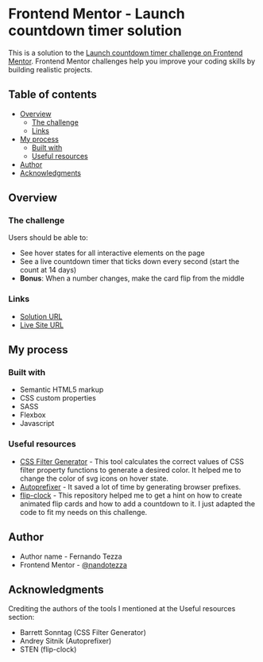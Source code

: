 # Frontend Mentor - Launch countdown timer solution

This is a solution to the [Launch countdown timer challenge on Frontend Mentor](https://www.frontendmentor.io/challenges/launch-countdown-timer-N0XkGfyz-). Frontend Mentor challenges help you improve your coding skills by building realistic projects. 

## Table of contents

- [Overview](#overview)
  - [The challenge](#the-challenge) 
  - [Links](#links)
- [My process](#my-process)
  - [Built with](#built-with)  
  - [Useful resources](#useful-resources)
- [Author](#author)
- [Acknowledgments](#acknowledgments)

## Overview

### The challenge

Users should be able to:

- See hover states for all interactive elements on the page
- See a live countdown timer that ticks down every second (start the count at 14 days)
- **Bonus**: When a number changes, make the card flip from the middle

### Links

- [Solution URL](https://www.frontendmentor.io/solutions/sass-flexbox-javascript-61k69qKFU)
- [Live Site URL](https://nandotezza.github.io/launch-countdown/)

## My process

### Built with

- Semantic HTML5 markup
- CSS custom properties
- SASS
- Flexbox
- Javascript

### Useful resources

- [CSS Filter Generator](https://codepen.io/sosuke/pen/Pjoqqp) - This tool calculates the correct values of CSS filter property functions to generate a desired color. It helped me to change the color of svg icons on hover state.
- [Autoprefixer](https://autoprefixer.github.io/) - It saved a lot of time by generating browser prefixes.
- [flip-clock](https://github.com/1isten/flip-clock) - This repository helped me to get a hint on how to create animated flip cards and how to add a countdown to it. I just adapted the code to fit my needs on this challenge.

## Author
- Author name - Fernando Tezza
- Frontend Mentor - [@nandotezza](https://www.frontendmentor.io/profile/nandotezza)

## Acknowledgments

Crediting the authors of the tools I mentioned at the Useful resources section:
- Barrett Sonntag (CSS Filter Generator)
- Andrey Sitnik (Autoprefixer)
- STEN (flip-clock)
